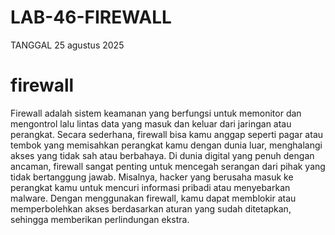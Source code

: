 # LAB-46-FIREWALL
TANGGAL 25 agustus 2025

# firewall 
Firewall adalah sistem keamanan yang berfungsi untuk memonitor dan mengontrol lalu lintas data yang masuk dan keluar dari jaringan atau perangkat. Secara sederhana, firewall bisa kamu anggap seperti pagar atau tembok yang memisahkan perangkat kamu dengan dunia luar, menghalangi akses yang tidak sah atau berbahaya. Di dunia digital yang penuh dengan ancaman, firewall sangat penting untuk mencegah serangan dari pihak yang tidak bertanggung jawab. Misalnya, hacker yang berusaha masuk ke perangkat kamu untuk mencuri informasi pribadi atau menyebarkan malware. Dengan menggunakan firewall, kamu dapat memblokir atau memperbolehkan akses berdasarkan aturan yang sudah ditetapkan, sehingga memberikan perlindungan ekstra.

 
